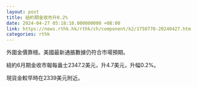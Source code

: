 ```yaml
---
layout: post
title: 紐約期金收市升0.2%
date: 2024-04-27 05:18:18.000000000 +08:00
link: https://news.rthk.hk/rthk/ch/component/k2/1750770-20240427.htm
categories: rthk
---
```


外圍金價靠穩。美國最新通脹數據仍符合市場預期。

紐約6月期金收市報每盎士2347.2美元，升4.7美元，升幅0.2%。

現貨金較早時在2339美元附近。
